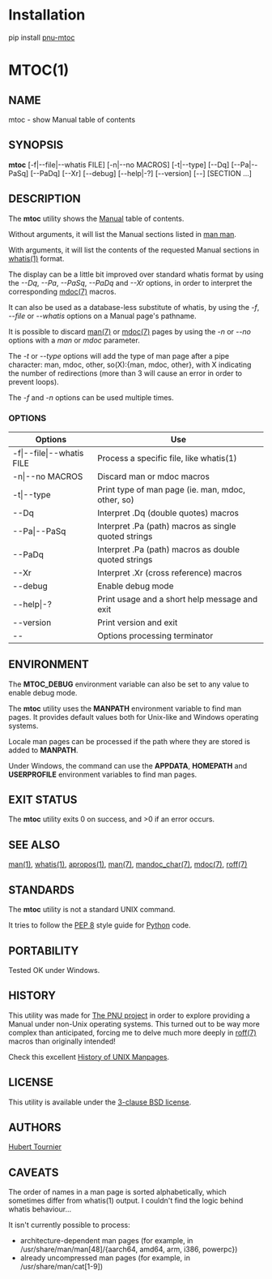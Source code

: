 # Installation
pip install [pnu-mtoc](https://pypi.org/project/pnu-mtoc/)

# MTOC(1)

## NAME
mtoc - show Manual table of contents

## SYNOPSIS
**mtoc**
\[-f|--file|--whatis FILE\]
\[-n|--no MACROS\]
\[-t|--type\]
\[--Dq\]
\[--Pa|--PaSq\]
\[--PaDq\]
\[--Xr\]
\[--debug\]
\[--help|-?\]
\[--version\]
\[--\]
\[SECTION ...\]

## DESCRIPTION
The **mtoc** utility shows the [Manual](https://www.freebsd.org/cgi/man.cgi) table of contents.

Without arguments, it will list the Manual sections listed in [man man](https://www.freebsd.org/cgi/man.cgi?query=man).

With arguments, it will list the contents of the requested Manual sections in [whatis(1)](https://www.freebsd.org/cgi/man.cgi?query=whatis) format.

The display can be a little bit improved over standard whatis format by using the *--Dq*, *--Pa*, *--PaSq*, *--PaDq* and *--Xr* options,
in order to interpret the corresponding [mdoc(7)](https://www.freebsd.org/cgi/man.cgi?query=mdoc&sektion=7) macros.

It can also be used as a database-less substitute of whatis, by using the *-f*, *--file* or *--whatis* options on a Manual page's pathname.

It is possible to discard [man(7)](https://www.freebsd.org/cgi/man.cgi?query=man&sektion=7)
or [mdoc(7)](https://www.freebsd.org/cgi/man.cgi?query=mdoc&sektion=7) pages
by using the *-n* or *--no* options with a *man* or *mdoc* parameter.

The *-t* or *--type* options will add the type of man page after a pipe character: man, mdoc, other, so(X):{man, mdoc, other},
with X indicating the number of redirections (more than 3 will cause an error in order to prevent loops).

The *-f* and *-n* options can be used multiple times.

### OPTIONS
Options | Use
------- | ---
-f\|--file\|--whatis FILE|Process a specific file, like whatis(1)
-n\|--no MACROS|Discard man or mdoc macros
-t\|--type|Print type of man page (ie. man, mdoc, other, so)
--Dq|Interpret .Dq (double quotes) macros
--Pa\|--PaSq|Interpret .Pa (path) macros as single quoted strings
--PaDq|Interpret .Pa (path) macros as double quoted strings
--Xr|Interpret .Xr (cross reference) macros
--debug|Enable debug mode
--help\|-?|Print usage and a short help message and exit
--version|Print version and exit
--|Options processing terminator

## ENVIRONMENT
The **MTOC_DEBUG** environment variable can also be set to any value to enable debug mode.

The **mtoc** utility uses the **MANPATH** environment variable to find man pages.
It provides default values both for Unix-like and Windows operating systems.

Locale man pages can be processed if the path where they are stored is added to **MANPATH**.

Under Windows, the command can use the **APPDATA**, **HOMEPATH** and **USERPROFILE** environment variables to find man pages.

## EXIT STATUS
The **mtoc** utility exits 0 on success, and >0 if an error occurs.

## SEE ALSO
[man(1)](https://www.freebsd.org/cgi/man.cgi?query=man),
[whatis(1)](https://www.freebsd.org/cgi/man.cgi?query=whatis),
[apropos(1)](https://www.freebsd.org/cgi/man.cgi?query=apropos),
[man(7)](https://www.freebsd.org/cgi/man.cgi?query=man&sektion=7),
[mandoc_char(7)](https://www.freebsd.org/cgi/man.cgi?query=mandoc_char&sektion=7),
[mdoc(7)](https://www.freebsd.org/cgi/man.cgi?query=mdoc&sektion=7),
[roff(7)](https://www.freebsd.org/cgi/man.cgi?query=roff&sektion=7)

## STANDARDS
The **mtoc** utility is not a standard UNIX command.

It tries to follow the [PEP 8](https://www.python.org/dev/peps/pep-0008/) style guide for [Python](https://www.python.org/) code.

## PORTABILITY
Tested OK under Windows.

## HISTORY
This utility was made for [The PNU project](https://github.com/HubTou/PNU) in order to explore providing a Manual under non-Unix operating systems.
This turned out to be way more complex than anticipated, forcing me to delve much more deeply in [roff(7)](https://www.freebsd.org/cgi/man.cgi?query=roff&sektion=7) macros than originally intended!

Check this excellent [History of UNIX Manpages](http://manpages.bsd.lv/history.html).

## LICENSE
This utility is available under the [3-clause BSD license](https://opensource.org/licenses/BSD-3-Clause).

## AUTHORS
[Hubert Tournier](https://github.com/HubTou)

## CAVEATS
The order of names in a man page is sorted alphabetically, which sometimes differ from whatis(1) output.
I couldn't find the logic behind whatis behaviour...

It isn't currently possible to process:
* architecture-dependent man pages (for example, in /usr/share/man/man[48]/{aarch64, amd64, arm, i386, powerpc})
* already uncompressed man pages (for example, in /usr/share/man/cat[1-9])

